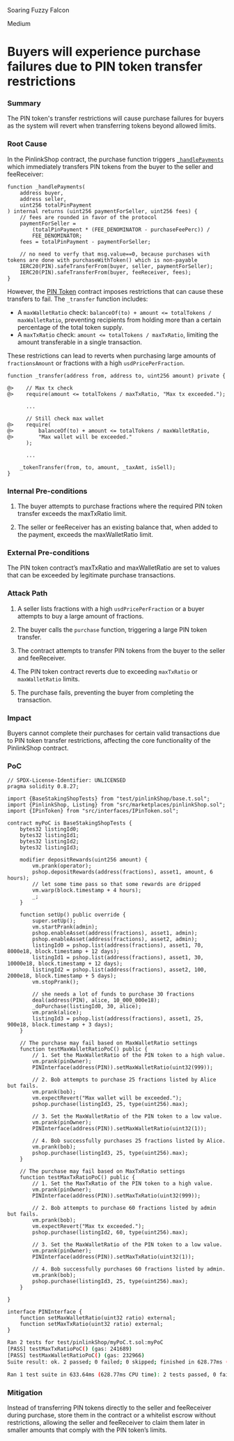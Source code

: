 Soaring Fuzzy Falcon

Medium

# Buyers will experience purchase failures due to PIN token transfer restrictions

### Summary

The PIN token's transfer restrictions will cause purchase failures for buyers as the system will revert when transferring tokens beyond allowed limits.

### Root Cause

In the PinlinkShop contract, the purchase function triggers [`_handlePayments`](https://github.com/sherlock-audit/2025-03-pinlink-rwa-tokenized-depin-marketplace/blob/34cd70b66f1dbe191bd6f946e42f58eef4a00166/marketplace-contracts/src/marketplaces/pinlinkShop.sol#L534) which immediately transfers PIN tokens from the buyer to the seller and feeReceiver:

```solidity
function _handlePayments(
    address buyer,
    address seller,
    uint256 totalPinPayment
) internal returns (uint256 paymentForSeller, uint256 fees) {
    // fees are rounded in favor of the protocol
    paymentForSeller =
        (totalPinPayment * (FEE_DENOMINATOR - purchaseFeePerc)) /
        FEE_DENOMINATOR;
    fees = totalPinPayment - paymentForSeller;

    // no need to verfy that msg.value==0, because purchases with tokens are done with purchaseWithToken() which is non-payable
    IERC20(PIN).safeTransferFrom(buyer, seller, paymentForSeller);
    IERC20(PIN).safeTransferFrom(buyer, feeReceiver, fees);
}
```

However, the [PIN Token](https://vscode.blockscan.com/ethereum/0x2e44f3f609ff5aA4819B323FD74690f07C3607c4) contract imposes restrictions that can cause these transfers to fail. The `_transfer` function includes:

- A `maxWalletRatio` check: `balanceOf(to) + amount <= totalTokens / maxWalletRatio`, preventing recipients from holding more than a certain percentage of the total token supply.
- A `maxTxRatio` check: `amount <= totalTokens / maxTxRatio`, limiting the amount transferable in a single transaction.

These restrictions can lead to reverts when purchasing large amounts of `fractionsAmount` or fractions with a high `usdPricePerFraction`.

```solidity
function _transfer(address from, address to, uint256 amount) private {

@>    // Max tx check
@>    require(amount <= totalTokens / maxTxRatio, "Max tx exceeded.");

      ...

      // Still check max wallet
@>    require(
@>        balanceOf(to) + amount <= totalTokens / maxWalletRatio,
@>        "Max wallet will be exceeded."
      );

      ...

    _tokenTransfer(from, to, amount, _taxAmt, isSell);
}
```

### Internal Pre-conditions

1. The buyer attempts to purchase fractions where the required PIN token transfer exceeds the maxTxRatio limit.

2. The seller or feeReceiver has an existing balance that, when added to the payment, exceeds the maxWalletRatio limit.

### External Pre-conditions

The PIN token contract’s maxTxRatio and maxWalletRatio are set to values that can be exceeded by legitimate purchase transactions.

### Attack Path

1. A seller lists fractions with a high `usdPricePerFraction` or a buyer attempts to buy a large amount of fractions.

2. The buyer calls the `purchase` function, triggering a large PIN token transfer.

3. The contract attempts to transfer PIN tokens from the buyer to the seller and feeReceiver.

4. The PIN token contract reverts due to exceeding `maxTxRatio` or `maxWalletRatio` limits.

5. The purchase fails, preventing the buyer from completing the transaction.

### Impact

Buyers cannot complete their purchases for certain valid transactions due to PIN token transfer restrictions, affecting the core functionality of the PinlinkShop contract.

### PoC

```solidity
// SPDX-License-Identifier: UNLICENSED
pragma solidity 0.8.27;

import {BaseStakingShopTests} from "test/pinlinkShop/base.t.sol";
import {PinlinkShop, Listing} from "src/marketplaces/pinlinkShop.sol";
import {IPinToken} from "src/interfaces/IPinToken.sol";

contract myPoC is BaseStakingShopTests {
    bytes32 listingId0;
    bytes32 listingId1;
    bytes32 listingId2;
    bytes32 listingId3;

    modifier depositRewards(uint256 amount) {
        vm.prank(operator);
        pshop.depositRewards(address(fractions), asset1, amount, 6 hours);
        // let some time pass so that some rewards are dripped
        vm.warp(block.timestamp + 4 hours);
        _;
    }

    function setUp() public override {
        super.setUp();
        vm.startPrank(admin);
        pshop.enableAsset(address(fractions), asset1, admin);
        pshop.enableAsset(address(fractions), asset2, admin);
        listingId0 = pshop.list(address(fractions), asset1, 70, 8000e18, block.timestamp + 12 days);
        listingId1 = pshop.list(address(fractions), asset1, 30, 10000e18, block.timestamp + 12 days);
        listingId2 = pshop.list(address(fractions), asset2, 100, 2000e18, block.timestamp + 5 days);
        vm.stopPrank();

        // she needs a lot of funds to purchase 30 fractions
        deal(address(PIN), alice, 10_000_000e18);
        _doPurchase(listingId0, 30, alice);
        vm.prank(alice);
        listingId3 = pshop.list(address(fractions), asset1, 25, 900e18, block.timestamp + 3 days);
    }

    // The purchase may fail based on MaxWalletRatio settings
    function testMaxWalletRatioPoC() public {
        // 1. Set the MaxWalletRatio of the PIN token to a high value.
        vm.prank(pinOwner);
        PINInterface(address(PIN)).setMaxWalletRatio(uint32(999));

        // 2. Bob attempts to purchase 25 fractions listed by Alice but fails.
        vm.prank(bob);
        vm.expectRevert("Max wallet will be exceeded.");
        pshop.purchase(listingId3, 25, type(uint256).max);

        // 3. Set the MaxWalletRatio of the PIN token to a low value.
        vm.prank(pinOwner);
        PINInterface(address(PIN)).setMaxWalletRatio(uint32(1));

        // 4. Bob successfully purchases 25 fractions listed by Alice.
        vm.prank(bob);
        pshop.purchase(listingId3, 25, type(uint256).max);
    }

    // The purchase may fail based on MaxTxRatio settings
    function testMaxTxRatioPoC() public {
        // 1. Set the MaxTxRatio of the PIN token to a high value.
        vm.prank(pinOwner);
        PINInterface(address(PIN)).setMaxTxRatio(uint32(999));

        // 2. Bob attempts to purchase 60 fractions listed by admin but fails.
        vm.prank(bob);
        vm.expectRevert("Max tx exceeded.");
        pshop.purchase(listingId2, 60, type(uint256).max);

        // 3. Set the MaxWalletRatio of the PIN token to a low value.
        vm.prank(pinOwner);
        PINInterface(address(PIN)).setMaxTxRatio(uint32(1));

        // 4. Bob successfully purchases 60 fractions listed by admin.
        vm.prank(bob);
        pshop.purchase(listingId3, 25, type(uint256).max);
    }

}

interface PINInterface {
    function setMaxWalletRatio(uint32 ratio) external;
    function setMaxTxRatio(uint32 ratio) external;
}
```

```bash
Ran 2 tests for test/pinlinkShop/myPoC.t.sol:myPoC
[PASS] testMaxTxRatioPoC() (gas: 241689)
[PASS] testMaxWalletRatioPoC() (gas: 232966)
Suite result: ok. 2 passed; 0 failed; 0 skipped; finished in 628.77ms (1.30ms CPU time)

Ran 1 test suite in 633.64ms (628.77ms CPU time): 2 tests passed, 0 failed, 0 skipped (2 total tests)
```

### Mitigation

Instead of transferring PIN tokens directly to the seller and feeReceiver during purchase, store them in the contract or a whitelist escrow without restrictions, allowing the seller and feeReceiver to claim them later in smaller amounts that comply with the PIN token’s limits.